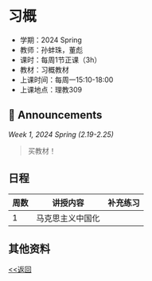 # 习概

* 学期：2024 Spring
* 教师：孙蚌珠，董彪
* 课时：每周1节正课（3h）
* 教材：习概教材
* 上课时间：每周一15:10-18:00
* 上课地点：理教309

## 📢 Announcements

*Week 1, 2024 Spring (2.19-2.25)*

> 买教材！

## 日程

| 周数 | 讲授内容 | 补充练习 |
| ---- | -------- | -------- |
|1|马克思主义中国化||

## 其他资料

[<<返回](university_courses)